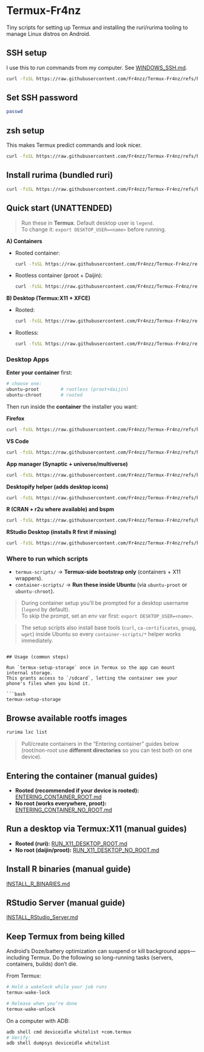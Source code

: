 # Termux-Fr4nz

Tiny scripts for setting up Termux and installing the ruri/rurima tooling to manage Linux distros on Android.

## SSH setup
I use this to run commands from my computer. See [WINDOWS_SSH.md](./Instructions/WINDOWS_SSH.md).

```bash
curl -fsSL https://raw.githubusercontent.com/Fr4nzz/Termux-Fr4nz/refs/heads/main/termux-scripts/setup_ssh.sh | bash
```

## Set SSH password

```bash
passwd
```

## zsh setup

This makes Termux predict commands and look nicer.

```bash
curl -fsSL https://raw.githubusercontent.com/Fr4nzz/Termux-Fr4nz/refs/heads/main/termux-scripts/install_zsh.sh | bash
```

## Install rurima (bundled ruri)

```bash
curl -fsSL https://raw.githubusercontent.com/Fr4nzz/Termux-Fr4nz/refs/heads/main/termux-scripts/install_rurima.sh | bash
```

## Quick start (UNATTENDED)

> Run these in **Termux**. Default desktop user is `legend`.  
> To change it: `export DESKTOP_USER=<name>` before running.

**A) Containers**
- Rooted container:  
  ```bash
  curl -fsSL https://raw.githubusercontent.com/Fr4nzz/Termux-Fr4nz/refs/heads/main/termux-scripts/setup_rooted_container_unattended.sh | bash
  ```
- Rootless container (proot + Daijin):  
  ```bash
  curl -fsSL https://raw.githubusercontent.com/Fr4nzz/Termux-Fr4nz/refs/heads/main/termux-scripts/setup_rootless_container_unattended.sh | bash
  ```

**B) Desktop (Termux:X11 + XFCE)**
- Rooted:  
  ```bash
  curl -fsSL https://raw.githubusercontent.com/Fr4nzz/Termux-Fr4nz/refs/heads/main/termux-scripts/install_x11_desktop_root_unattended.sh | bash
  ```
- Rootless:  
  ```bash
  curl -fsSL https://raw.githubusercontent.com/Fr4nzz/Termux-Fr4nz/refs/heads/main/termux-scripts/install_x11_desktop_rootless_unattended.sh | bash
  ```

### Desktop Apps

**Enter your container** first:

```bash
# choose one:
ubuntu-proot        # rootless (proot+daijin)
ubuntu-chroot       # rooted
```

Then run inside the **container** the installer you want:

**Firefox**

```bash
curl -fsSL https://raw.githubusercontent.com/Fr4nzz/Termux-Fr4nz/refs/heads/main/container-scripts/install_firefox.sh | bash
```

**VS Code**

```bash
curl -fsSL https://raw.githubusercontent.com/Fr4nzz/Termux-Fr4nz/refs/heads/main/container-scripts/install_vscode.sh | bash
```

**App manager (Synaptic + universe/multiverse)**

```bash
curl -fsSL https://raw.githubusercontent.com/Fr4nzz/Termux-Fr4nz/refs/heads/main/container-scripts/install_app_manager.sh | bash
```

**Desktopify helper (adds desktop icons)**

```bash
curl -fsSL https://raw.githubusercontent.com/Fr4nzz/Termux-Fr4nz/refs/heads/main/container-scripts/install_desktopify.sh | bash
```

**R (CRAN + r2u where available) and bspm**

```bash
curl -fsSL https://raw.githubusercontent.com/Fr4nzz/Termux-Fr4nz/refs/heads/main/container-scripts/install_r_binaries.sh | bash
```

**RStudio Desktop (installs R first if missing)**

```bash
curl -fsSL https://raw.githubusercontent.com/Fr4nzz/Termux-Fr4nz/refs/heads/main/container-scripts/install_rstudio_desktop.sh | bash
```

### Where to run which scripts

- `termux-scripts/` → **Termux-side bootstrap only** (containers + X11 wrappers).
- `container-scripts/` → **Run these inside Ubuntu** (via `ubuntu-proot` or `ubuntu-chroot`).

> During container setup you’ll be prompted for a desktop username (`legend` by default).  
> To skip the prompt, set an env var first: `export DESKTOP_USER=<name>`.

> The setup scripts also install base tools (`curl`, `ca-certificates`, `gnupg`, `wget`) inside Ubuntu so every `container-scripts/*` helper works immediately.
```

## Usage (common steps)

Run `termux-setup-storage` once in Termux so the app can mount internal storage.  
This grants access to `/sdcard`, letting the container see your phone's files when you bind it.

```bash
termux-setup-storage
```

## Browse available rootfs images

```bash
rurima lxc list
```

> Pull/create containers in the “Entering container” guides below (root/non-root use **different directories** so you can test both on one device).

## Entering the container (manual guides)
* **Rooted (recommended if your device is rooted):** [ENTERING_CONTAINER_ROOT.md](./Instructions/ENTERING_CONTAINER_ROOT.md)
* **No root (works everywhere, proot):** [ENTERING_CONTAINER_NO_ROOT.md](./Instructions/ENTERING_CONTAINER_NO_ROOT.md)

## Run a desktop via Termux:X11 (manual guides)
* **Rooted (ruri):** [RUN_X11_DESKTOP_ROOT.md](./Instructions/RUN_X11_DESKTOP_ROOT.md)
* **No root (daijin/proot):** [RUN_X11_DESKTOP_NO_ROOT.md](./Instructions/RUN_X11_DESKTOP_NO_ROOT.md)

## Install R binaries (manual guide)
[INSTALL_R_BINARIES.md](./Instructions/INSTALL_R_BINARIES.md)

## RStudio Server (manual guide)
[INSTALL_RStudio_Server.md](./Instructions/INSTALL_RStudio_Server.md)

## Keep Termux from being killed

Android’s Doze/battery optimization can suspend or kill background apps—including Termux. Do the following so long-running tasks (servers, containers, builds) don’t die.

From Termux:

```bash
# Hold a wakelock while your job runs
termux-wake-lock

# Release when you’re done
termux-wake-unlock
```

On a computer with ADB:

```bash
adb shell cmd deviceidle whitelist +com.termux
# Verify:
adb shell dumpsys deviceidle whitelist
```
